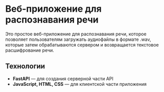 # Веб-приложение для распознавания речи

Это простое веб-приложение для распознавания речи, которое позволяет пользователям загружать аудиофайлы в формате .wav, которые затем обрабатываются сервером и возвращается текстовое расшифрование речи.

## Технологии

- **FastAPI** — для создания серверной части API
- **JavaScript, HTML, CSS** — для клиентской части приложения

